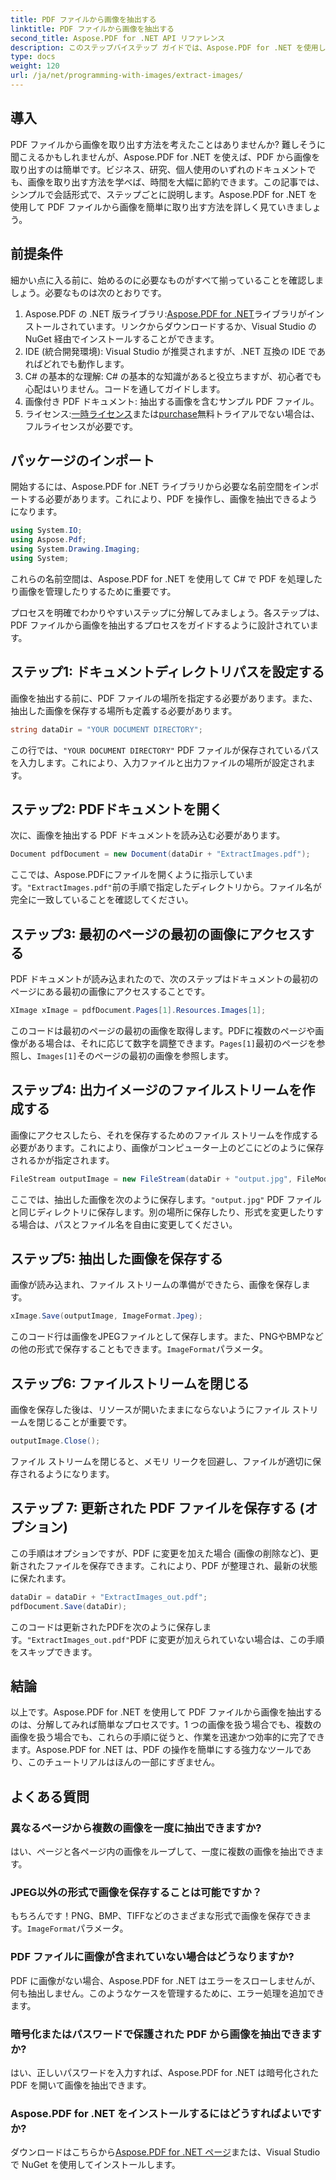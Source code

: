```yaml
---
title: PDF ファイルから画像を抽出する
linktitle: PDF ファイルから画像を抽出する
second_title: Aspose.PDF for .NET API リファレンス
description: このステップバイステップ ガイドでは、Aspose.PDF for .NET を使用して PDF ファイルから画像を抽出する方法を学習します。わかりやすい手順に従って始めましょう。
type: docs
weight: 120
url: /ja/net/programming-with-images/extract-images/
---
```

## 導入

PDF ファイルから画像を取り出す方法を考えたことはありませんか? 難しそうに聞こえるかもしれませんが、Aspose.PDF for .NET を使えば、PDF から画像を取り出すのは簡単です。ビジネス、研究、個人使用のいずれのドキュメントでも、画像を取り出す方法を学べば、時間を大幅に節約できます。この記事では、シンプルで会話形式で、ステップごとに説明します。Aspose.PDF for .NET を使用して PDF ファイルから画像を簡単に取り出す方法を詳しく見ていきましょう。

## 前提条件

細かい点に入る前に、始めるのに必要なものがすべて揃っていることを確認しましょう。必要なものは次のとおりです。

1.  Aspose.PDF の .NET 版ライブラリ:[Aspose.PDF for .NET](https://releases.aspose.com/pdf/net/)ライブラリがインストールされています。リンクからダウンロードするか、Visual Studio の NuGet 経由でインストールすることができます。
2. IDE (統合開発環境): Visual Studio が推奨されますが、.NET 互換の IDE であればどれでも動作します。
3. C# の基本的な理解: C# の基本的な知識があると役立ちますが、初心者でも心配はいりません。コードを通してガイドします。
4. 画像付き PDF ドキュメント: 抽出する画像を含むサンプル PDF ファイル。
5. ライセンス:[一時ライセンス](https://購入.aspose.com/temporary-license/)または[purchase](https://purchase.aspose.com/buy)無料トライアルでない場合は、フルライセンスが必要です。

## パッケージのインポート

開始するには、Aspose.PDF for .NET ライブラリから必要な名前空間をインポートする必要があります。これにより、PDF を操作し、画像を抽出できるようになります。

```csharp
using System.IO;
using Aspose.Pdf;
using System.Drawing.Imaging;
using System;
```

これらの名前空間は、Aspose.PDF for .NET を使用して C# で PDF を処理したり画像を管理したりするために重要です。

プロセスを明確でわかりやすいステップに分解してみましょう。各ステップは、PDF ファイルから画像を抽出するプロセスをガイドするように設計されています。

## ステップ1: ドキュメントディレクトリパスを設定する

画像を抽出する前に、PDF ファイルの場所を指定する必要があります。また、抽出した画像を保存する場所も定義する必要があります。

```csharp
string dataDir = "YOUR DOCUMENT DIRECTORY";
```

この行では、`"YOUR DOCUMENT DIRECTORY"` PDF ファイルが保存されているパスを入力します。これにより、入力ファイルと出力ファイルの場所が設定されます。

## ステップ2: PDFドキュメントを開く

次に、画像を抽出する PDF ドキュメントを読み込む必要があります。

```csharp
Document pdfDocument = new Document(dataDir + "ExtractImages.pdf");
```

ここでは、Aspose.PDFにファイルを開くように指示しています。`"ExtractImages.pdf"`前の手順で指定したディレクトリから。ファイル名が完全に一致していることを確認してください。

## ステップ3: 最初のページの最初の画像にアクセスする

PDF ドキュメントが読み込まれたので、次のステップはドキュメントの最初のページにある最初の画像にアクセスすることです。

```csharp
XImage xImage = pdfDocument.Pages[1].Resources.Images[1];
```

このコードは最初のページの最初の画像を取得します。PDFに複数のページや画像がある場合は、それに応じて数字を調整できます。`Pages[1]`最初のページを参照し、`Images[1]`そのページの最初の画像を参照します。

## ステップ4: 出力イメージのファイルストリームを作成する

画像にアクセスしたら、それを保存するためのファイル ストリームを作成する必要があります。これにより、画像がコンピューター上のどこにどのように保存されるかが指定されます。

```csharp
FileStream outputImage = new FileStream(dataDir + "output.jpg", FileMode.Create);
```

ここでは、抽出した画像を次のように保存します。`"output.jpg"` PDF ファイルと同じディレクトリに保存します。別の場所に保存したり、形式を変更したりする場合は、パスとファイル名を自由に変更してください。

## ステップ5: 抽出した画像を保存する

画像が読み込まれ、ファイル ストリームの準備ができたら、画像を保存します。

```csharp
xImage.Save(outputImage, ImageFormat.Jpeg);
```

このコード行は画像をJPEGファイルとして保存します。また、PNGやBMPなどの他の形式で保存することもできます。`ImageFormat`パラメータ。

## ステップ6: ファイルストリームを閉じる

画像を保存した後は、リソースが開いたままにならないようにファイル ストリームを閉じることが重要です。

```csharp
outputImage.Close();
```

ファイル ストリームを閉じると、メモリ リークを回避し、ファイルが適切に保存されるようになります。

## ステップ 7: 更新された PDF ファイルを保存する (オプション)

この手順はオプションですが、PDF に変更を加えた場合 (画像の削除など)、更新されたファイルを保存できます。これにより、PDF が整理され、最新の状態に保たれます。

```csharp
dataDir = dataDir + "ExtractImages_out.pdf";
pdfDocument.Save(dataDir);
```

このコードは更新されたPDFを次のように保存します。`"ExtractImages_out.pdf"`PDF に変更が加えられていない場合は、この手順をスキップできます。

## 結論

以上です。Aspose.PDF for .NET を使用して PDF ファイルから画像を抽出するのは、分解してみれば簡単なプロセスです。1 つの画像を扱う場合でも、複数の画像を扱う場合でも、これらの手順に従うと、作業を迅速かつ効率的に完了できます。Aspose.PDF for .NET は、PDF の操作を簡単にする強力なツールであり、このチュートリアルはほんの一部にすぎません。 

## よくある質問

### 異なるページから複数の画像を一度に抽出できますか?
はい、ページと各ページ内の画像をループして、一度に複数の画像を抽出できます。

### JPEG以外の形式で画像を保存することは可能ですか？
もちろんです！PNG、BMP、TIFFなどのさまざまな形式で画像を保存できます。`ImageFormat`パラメータ。

### PDF ファイルに画像が含まれていない場合はどうなりますか?
PDF に画像がない場合、Aspose.PDF for .NET はエラーをスローしませんが、何も抽出しません。このようなケースを管理するために、エラー処理を追加できます。

### 暗号化またはパスワードで保護された PDF から画像を抽出できますか?
はい、正しいパスワードを入力すれば、Aspose.PDF for .NET は暗号化された PDF を開いて画像を抽出できます。

### Aspose.PDF for .NET をインストールするにはどうすればよいですか?
ダウンロードはこちらから[Aspose.PDF for .NET ページ](https://releases.aspose.com/pdf/net/)または、Visual Studio で NuGet を使用してインストールします。